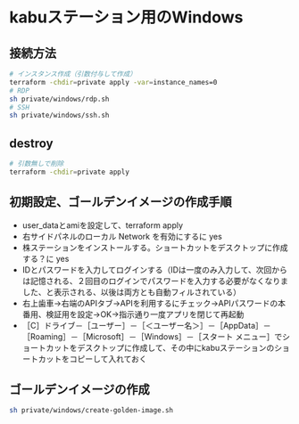 # kabuステーション用のWindows

## 接続方法

```bash
# インスタンス作成（引数付与して作成）
terraform -chdir=private apply -var=instance_names=0
# RDP
sh private/windows/rdp.sh
# SSH
sh private/windows/ssh.sh
```

## destroy

```bash
# 引数無しで削除
terraform -chdir=private apply
```

## 初期設定、ゴールデンイメージの作成手順

- user_dataとamiを設定して、terraform apply
- 右サイドパネルのローカル Network を有効にするに yes
- 株ステーションをインストールする。ショートカットをデスクトップに作成する？に yes
- IDとパスワードを入力してログインする（IDは一度のみ入力して、次回からは記憶される、２回目のログインでパスワードを入力する必要がなくなりました、と表示される、以後は両方とも自動フィルされている）
- 右上歯車→右端のAPIタブ→APIを利用するにチェック→APIパスワードの本番用、検証用を設定→OK→指示通り一度アプリを閉じて再起動
- ［C］ドライブ－［ユーザー］－［＜ユーザー名＞］－［AppData］－［Roaming］－［Microsoft］－［Windows］－［スタート メニュー］でショートカットをデスクトップに作成して、その中にkabuステーションのショートカットをコピーして入れておく

## ゴールデンイメージの作成

```bash
sh private/windows/create-golden-image.sh
```

